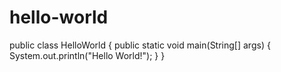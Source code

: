 # hello-world

public class HelloWorld
{
    public static void main(String[] args) 
    {
        System.out.println("Hello World!");
    }
}
